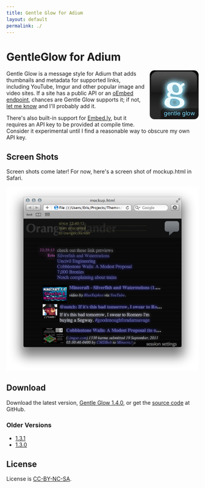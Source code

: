 ```yaml
---
title: Gentle Glow for Adium
layout: default
permalink: ./
---
```

# GentleGlow for Adium
<div style="float: right; margin: 0 0 1em 1em">
  <img src="gentleglow.png" alt="[Gentle Glow Icon]">
</div>

Gentle Glow is a message style for Adium that adds thumbnails and metadata for supported links, including YouTube, Imgur and other popular image and video sites. If a site has a public API or an [oEmbed endpoint][oembed], chances are Gentle Glow supports it; if not, [let me know][issues] and I'll probably add it.

There's also built-in support for [Embed.ly][embedly], but it requires an API key to be provided at compile time. Consider it experimental until I find a reasonable way to obscure my own API key.

## Screen Shots
Screen shots come later! For now, here's a screen shot of mockup.html in Safari.

<div class="gallery">
  <img src="mockup.png" alt="mockup screen shot">
</div>

## Download
Download the latest version, [Gentle Glow 1.4.0][download], or get the [source code][source] at GitHub.

### Older Versions
* [1.3.1](http://dl.dropbox.com/u/143504/Themes/GentleGlow-1.3.1.tar.bz2)
* [1.3.0](http://dl.dropbox.com/u/143504/Themes/GentleGlow-1.3.0.tar.bz2)

## License
License is [CC-BY-NC-SA][].


[download]: http://goo.gl/dbE1E
[issues]: https://github.com/erisdiscord/adium-gentleglow/issues
[source]: https://github.com/erisdiscord/adium-gentleglow

[cc-by-nc-sa]: http://creativecommons.org/licenses/by-nc-sa/3.0/
[embedly]: http://embed.ly/
[oembed]: http://www.oembed.com/
